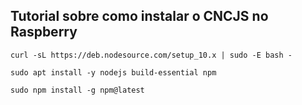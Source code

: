 ## Tutorial sobre como instalar o CNCJS no Raspberry


`curl -sL https://deb.nodesource.com/setup_10.x | sudo -E bash -`

`sudo apt install -y nodejs build-essential npm`

`sudo npm install -g npm@latest`
